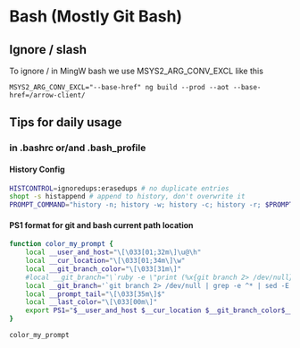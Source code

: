 # Bash (Mostly Git Bash)

## Ignore / slash

To ignore / in MingW bash we use MSYS2_ARG_CONV_EXCL like this

`MSYS2_ARG_CONV_EXCL="--base-href" ng build --prod --aot --base-href=/arrow-client/`

## Tips for daily usage

### in .bashrc or/and .bash_profile

#### History Config

```bash
HISTCONTROL=ignoredups:erasedups # no duplicate entries
shopt -s histappend # append to history, don't overwrite it
PROMPT_COMMAND="history -n; history -w; history -c; history -r; $PROMPT_COMMAND" # Save and reload the history after each command finishes
```

#### PS1 format for git and bash current path location

```bash
function color_my_prompt {
    local __user_and_host="\[\033[01;32m\]\u@\h"
    local __cur_location="\[\033[01;34m\]\w"
    local __git_branch_color="\[\033[31m\]"
    #local __git_branch="\`ruby -e \"print (%x{git branch 2> /dev/null}.grep(/^\*/).first || '').gsub(/^\* (.+)$/, '(\1) ')\"\`"
    local __git_branch='`git branch 2> /dev/null | grep -e ^* | sed -E  s/^\\\\\*\ \(.+\)$/\(\\\\\1\)\ /`'
    local __prompt_tail="\[\033[35m\]$"
    local __last_color="\[\033[00m\]"
    export PS1="$__user_and_host $__cur_location $__git_branch_color$__git_branch$__prompt_tail$__last_color "
}

color_my_prompt
```
